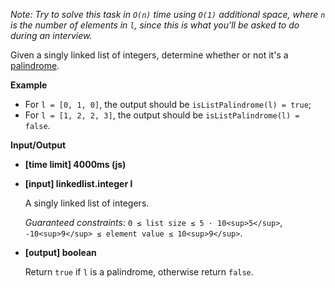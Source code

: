 ﻿_Note: Try to solve this task in `O(n)` time using `O(1)` additional space, where `n` is the number of elements in `l`, since this is what you'll be asked to do during an interview._

Given a singly linked list of integers, determine whether or not it's a [palindrome](keyword://palindrome).

**Example**

*   For `l = [0, 1, 0]`, the output should be
    `isListPalindrome(l) = true`;
*   For `l = [1, 2, 2, 3]`, the output should be
    `isListPalindrome(l) = false`.

**Input/Output**

*   **[time limit] 4000ms (js)**

*   **[input] linkedlist.integer l**

    A singly linked list of integers.

    _Guaranteed constraints:_
    `0 ≤ list size ≤ 5 · 10<sup>5</sup>`,
    `-10<sup>9</sup> ≤ element value ≤ 10<sup>9</sup>`.

*   **[output] boolean**

    Return `true` if `l` is a palindrome, otherwise return `false`.